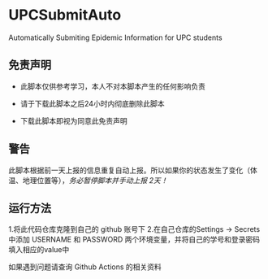 # UPCSubmitAuto
Automatically Submiting Epidemic Information for UPC students

## 免责声明

* 此脚本仅供参考学习，本人不对本脚本产生的任何影响负责

* 请于下载此脚本之后24小时内彻底删除此脚本

* 下载此脚本即视为同意此免责声明

## 警告
此脚本根据前一天上报的信息重复自动上报。所以如果你的状态发生了变化（体温、地理位置等），_务必暂停脚本并手动上报 2天！_

## 运行方法
1.将此代码仓库克隆到自己的 github 账号下
2.在自己仓库的Settings -> Secrets 中添加 USERNAME 和 PASSWORD 两个环境变量，并将自己的学号和登录密码填入相应的value中

如果遇到问题请查询 Github Actions 的相关资料
